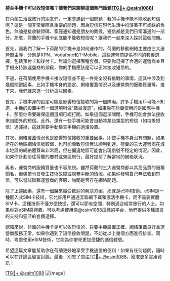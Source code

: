 **荷兰手機卡可以收短信嗎？讓我們來聊聊這個熱門話題[[TG💪+ @esim1088](https://t.me/s/esim1088)]**

在荷蘭生活或旅行的朋友們，一定會遇到一個問題：我的手機卡能不能收到短信呢？這是一個非常實際且重要的問題，因為短信在現代生活中扮演著不可或缺的角色。無論是接收驗證碼、家庭通知還是朋友的問候，短信都是我們日常溝通的一部分。那麼，荷蘭的手機卡到底能不能收短信呢？讓我們一起來深入探討這個問題。

首先，讓我們了解一下荷蘭的手機卡是如何運作的。荷蘭的移動網絡主要由三大運營商主導，分別是KPN、Vodafone和T-Mobile。這些運營商提供不同的套餐選擇，包括預付卡和後付卡。無論你選擇哪種套餐，只要你選擇了合適的運營商並且手機支持該運營商的頻段，你的手機應該是可以正常接收短信的。

不過，在荷蘭使用手機卡接收短信並不是一件完全沒有挑戰的事情。這其中涉及到幾個關鍵因素，比如手機本身的設定、網絡覆蓋情況以及運營商的服務質量等。接下來，我們就來逐一分析這些因素。

首先，手機本身的設定可能是影響短信接收的第一個障礙。許多手機用戶可能不知道，手機的設置中有一個選項叫做“數據漫遊”。如果你在荷蘭使用的是國際手機卡，那麼你需要確保這個選項已經打開。如果這個選項關閉，手機可能會無法接收來自國外的短信。此外，還有一些手機可能會自動將某些類型的短信（如垃圾短信）過濾掉，這就需要手動檢查手機的過濾設置。

其次，網絡覆蓋情況也是影響短信接收的重要因素。即使手機本身沒有問題，如果所在的地區網絡信號較弱，也可能導致短信無法順利到達。荷蘭的三大運營商在城市地區的網絡覆蓋率非常高，但在偏遠地區可能會出現信號不穩定的情況。因此，如果你計劃前往荷蘭的鄉村或郊區旅行，最好提前了解當地的網絡狀況。

再者，運營商的服務質量也不容忽視。雖然荷蘭的三大運營商都以其高品質的服務聞名，但偶爾也會發生技術故障或服務中斷的情況。如果你發現自己無法收到短信，可以嘗試聯繫運營商的客服，詢問是否存在網絡問題。

除了上述因素，還有一個越來越受歡迎的解決方案，那就是eSIM技術。eSIM是一種嵌入式SIM卡技術，它允許用戶通過互聯網下載和激活手機卡，而不需要實體SIM卡。這種技術不僅方便快捷，還可以節省空間，特別適合經常旅行的人士。如果你對eSIM感興趣，可以考慮使用像@esim1088這樣的平台，他們提供多種語言的支持和靈活的套餐選擇。

總結來說，荷蘭的手機卡是可以收短信的，只要手機設置正確、網絡覆蓋良好且運營商服務正常。如果你遇到了短信接收問題，不妨從以上幾個方面進行排查。同時，考慮使用eSIM技術，它能為你帶來更加便捷的通信體驗。

希望這篇文章能幫助你在荷蘭更好地享受手機通信的便利！如果有任何疑問，隨時可以在評論區留言討論。最後，別忘了關注[TG💪+ @esim1088](https://t.me/s/esim1088)，獲取更多實用資訊！

[[TG💪+ @esim1088](https://t.me/s/esim1088) ![Image](https://i.postimg.cc/4NQfJmqS/Snipaste-2025-05-13-00-14-12.png)]